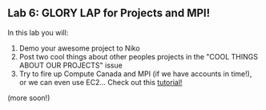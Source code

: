 ## Lab 6: GLORY LAP for Projects and MPI!

In this lab you will:
 1. Demo your awesome project to Niko
 2. Post two cool things about other peoples projects in the "COOL THINGS ABOUT OUR PROJECTS" issue
 3. Try to fire up Compute Canada and MPI (if we have accounts in time!), or we can even use EC2... Check out this [tutorial!](http://mpitutorial.com/beginner-mpi-tutorial/)

(more soon!)
